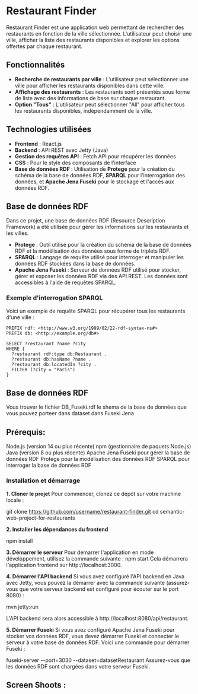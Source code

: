 # Restaurant Finder

Restaurant Finder est une application web permettant de rechercher des restaurants en fonction de la ville sélectionnée. L'utilisateur peut choisir une ville, afficher la liste des restaurants disponibles et explorer les options offertes par chaque restaurant.

## Fonctionnalités

- **Recherche de restaurants par ville** : L'utilisateur peut sélectionner une ville pour afficher les restaurants disponibles dans cette ville.
- **Affichage des restaurants** : Les restaurants sont présentés sous forme de liste avec des informations de base sur chaque restaurant.
- **Option "Tous"** : L'utilisateur peut sélectionner "All" pour afficher tous les restaurants disponibles, indépendamment de la ville.

## Technologies utilisées

- **Frontend** : React.js
- **Backend** : API REST avec Jetty (Java)
- **Gestion des requêtes API** : Fetch API pour récupérer les données
- **CSS** : Pour le style des composants de l'interface
- **Base de données RDF** : Utilisation de **Protege** pour la création du schéma de la base de données RDF, **SPARQL** pour l'interrogation des données, et **Apache Jena Fuseki** pour le stockage et l'accès aux données RDF.

## Base de données RDF

Dans ce projet, une base de données RDF (Resource Description Framework) a été utilisée pour gérer les informations sur les restaurants et les villes.

- **Protege** : Outil utilisé pour la création du schéma de la base de données RDF et la modélisation des données sous forme de triplets RDF.
- **SPARQL** : Langage de requête utilisé pour interroger et manipuler les données RDF stockées dans la base de données.
- **Apache Jena Fuseki** : Serveur de données RDF utilisé pour stocker, gérer et exposer les données RDF via des API REST. Les données sont accessibles à l'aide de requêtes SPARQL.

### Exemple d'interrogation SPARQL

Voici un exemple de requête SPARQL pour récupérer tous les restaurants d'une ville :

```sparql
PREFIX rdf: <http://www.w3.org/1999/02/22-rdf-syntax-ns#>
PREFIX db: <http://example.org/db#>

SELECT ?restaurant ?name ?city
WHERE {
  ?restaurant rdf:type db:Restaurant .
  ?restaurant db:hasName ?name .
  ?restaurant db:locatedIn ?city .
  FILTER (?city = "Paris")
}
```
## Base de données RDF
Vous trouver le fichier DB_Fuseki.rdf le shema de la base de données que vous pouvez porteer dans dataset dans Fuseki Jena 



## Prérequis:
Node.js (version 14 ou plus récente)
npm (gestionnaire de paquets Node.js)
Java (version 8 ou plus récente)
Apache Jena Fuseki pour gérer la base de données RDF
Protege pour la modélisation des données RDF
SPARQL pour interroger la base de données RDF


### Installation et démarrage
**1. Cloner le projet**
Pour commencer, clonez ce dépôt sur votre machine locale :

git clone https://github.com/username/restaurant-finder.git
cd semantic-web-project-for-restaurants


**2. Installer les dépendances du frontend**

npm install

**3. Démarrer le serveur**
Pour démarrer l'application en mode développement, utilisez la commande suivante :
npm start
Cela démarrera l'application frontend sur http://localhost:3000.

**4. Démarrer l'API backend**
Si vous avez configuré l'API backend en Java avec Jetty, vous pouvez la démarrer avec la commande suivante (assurez-vous que votre serveur backend est configuré pour écouter sur le port 8080) :

mvn jetty:run

L'API backend sera alors accessible à http://localhost:8080/api/restaurant.

**5. Démarrer Fuseki**
Si vous avez configuré Apache Jena Fuseki pour stocker vos données RDF, vous devez démarrer Fuseki et connecter le serveur à votre base de données RDF. Voici une commande pour démarrer Fuseki :

fuseki-server --port=3030 --dataset=datasetRestaurant
Assurez-vous que les données RDF sont chargées dans votre serveur Fuseki.


## Screen Shoots : 



